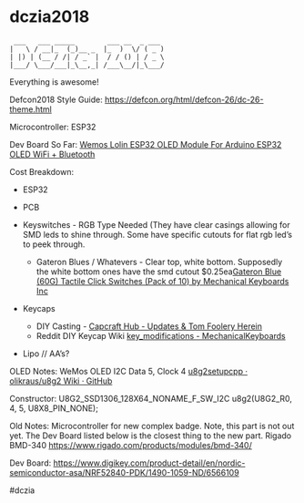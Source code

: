 # dczia2018

```
 ___   ___ _____        ___ __  _ ___
|   \ / __|_  (_)__ _  |_  )  \/ ( _ )
| |) | (__ / /| / _` |  / / () | / _ \
|___/ \___/___|_\__,_| /___\__/|_\___/
```

Everything is awesome!

Defcon2018 Style Guide: https://defcon.org/html/defcon-26/dc-26-theme.html

Microcontroller:
ESP32

Dev Board So Far: [Wemos Lolin ESP32 OLED Module For Arduino ESP32 OLED WiFi + Bluetooth](https://forum.arduino.cc/index.php?topic=495555.0)

Cost Breakdown: 
* ESP32
* PCB
* Keyswitches - RGB Type Needed (They have clear casings allowing for SMD leds to shine through. Some have specific cutouts for flat rgb led’s to peek through.
	* Gateron Blues / Whatevers - Clear top, white bottom. Supposedly the white bottom ones have the smd cutout $0.25ea[Gateron Blue (60G) Tactile Click Switches (Pack of 10) by Mechanical Keyboards Inc](https://mechanicalkeyboards.com/shop/index.php?l=product_detail&p=1272)

* Keycaps
	* DIY Casting - [Capcraft Hub - Updates & Tom Foolery Herein](https://geekhack.org/index.php?topic=46284.0)
	* Reddit DIY Keycap Wiki [key_modifications - MechanicalKeyboards](https://www.reddit.com/r/MechanicalKeyboards/wiki/key_modifications)
* Lipo // AA’s?

OLED Notes:
WeMos OLED 
I2C Data 5, Clock 4
[u8g2setupcpp · olikraus/u8g2 Wiki · GitHub](https://github.com/olikraus/u8g2/wiki/u8g2setupcpp#ssd1306-128x64_noname)

Constructor:  U8G2_SSD1306_128X64_NONAME_F_SW_I2C u8g2(U8G2_R0, 4, 5, U8X8_PIN_NONE);

Old Notes:
Microcontroller for new complex badge. Note, this part is not out yet. The Dev Board listed below is the closest thing to the new part.
Rigado BMD-340
https://www.rigado.com/products/modules/bmd-340/

Dev Board:
https://www.digikey.com/product-detail/en/nordic-semiconductor-asa/NRF52840-PDK/1490-1059-ND/6566109

#dczia

